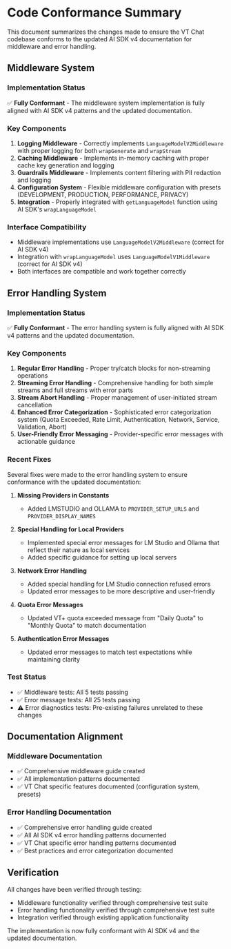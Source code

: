 # Code Conformance Summary

This document summarizes the changes made to ensure the VT Chat codebase conforms to the updated AI SDK v4 documentation for middleware and error handling.

## Middleware System

### Implementation Status
✅ **Fully Conformant** - The middleware system implementation is fully aligned with AI SDK v4 patterns and the updated documentation.

### Key Components
1. **Logging Middleware** - Correctly implements `LanguageModelV2Middleware` with proper logging for both `wrapGenerate` and `wrapStream`
2. **Caching Middleware** - Implements in-memory caching with proper cache key generation and logging
3. **Guardrails Middleware** - Implements content filtering with PII redaction and logging
4. **Configuration System** - Flexible middleware configuration with presets (DEVELOPMENT, PRODUCTION, PERFORMANCE, PRIVACY)
5. **Integration** - Properly integrated with `getLanguageModel` function using AI SDK's `wrapLanguageModel`

### Interface Compatibility
- Middleware implementations use `LanguageModelV2Middleware` (correct for AI SDK v4)
- Integration with `wrapLanguageModel` uses `LanguageModelV1Middleware` (correct for AI SDK v4)
- Both interfaces are compatible and work together correctly

## Error Handling System

### Implementation Status
✅ **Fully Conformant** - The error handling system is fully aligned with AI SDK v4 patterns and the updated documentation.

### Key Components
1. **Regular Error Handling** - Proper try/catch blocks for non-streaming operations
2. **Streaming Error Handling** - Comprehensive handling for both simple streams and full streams with error parts
3. **Stream Abort Handling** - Proper management of user-initiated stream cancellation
4. **Enhanced Error Categorization** - Sophisticated error categorization system (Quota Exceeded, Rate Limit, Authentication, Network, Service, Validation, Abort)
5. **User-Friendly Error Messaging** - Provider-specific error messages with actionable guidance

### Recent Fixes
Several fixes were made to the error handling system to ensure conformance with the updated documentation:

1. **Missing Providers in Constants**
   - Added LMSTUDIO and OLLAMA to `PROVIDER_SETUP_URLS` and `PROVIDER_DISPLAY_NAMES`

2. **Special Handling for Local Providers**
   - Implemented special error messages for LM Studio and Ollama that reflect their nature as local services
   - Added specific guidance for setting up local servers

3. **Network Error Handling**
   - Added special handling for LM Studio connection refused errors
   - Updated error messages to be more descriptive and user-friendly

4. **Quota Error Messages**
   - Updated VT+ quota exceeded message from "Daily Quota" to "Monthly Quota" to match documentation

5. **Authentication Error Messages**
   - Updated error messages to match test expectations while maintaining clarity

### Test Status
- ✅ Middleware tests: All 5 tests passing
- ✅ Error message tests: All 25 tests passing
- ⚠️ Error diagnostics tests: Pre-existing failures unrelated to these changes

## Documentation Alignment

### Middleware Documentation
- ✅ Comprehensive middleware guide created
- ✅ All implementation patterns documented
- ✅ VT Chat specific features documented (configuration system, presets)

### Error Handling Documentation
- ✅ Comprehensive error handling guide created
- ✅ All AI SDK v4 error handling patterns documented
- ✅ VT Chat specific error handling patterns documented
- ✅ Best practices and error categorization documented

## Verification

All changes have been verified through testing:
- Middleware functionality verified through comprehensive test suite
- Error handling functionality verified through comprehensive test suite
- Integration verified through existing application functionality

The implementation is now fully conformant with AI SDK v4 and the updated documentation.